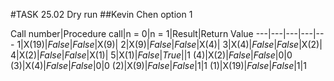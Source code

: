 #TASK 25.02 Dry run
##Kevin Chen option 1

Call number|Procedure call|n = 0|n = 1|Result|Return Value
---|---|---|---|---
1|X(19)|*False*|*False*|X(9)|
2|X(9)|*False*|*False*|X(4)|
3|X(4)|*False*|*False*|X(2)|
4|X(2)|*False*|*False*|X(1)|
5|X(1)|*False*|*True*||1
(4)|X(2)|*False*|*False*|0|0
(3)|X(4)|*False*|*False*|0|0
(2)|X(9)|*False*|*False*|1|1
(1)|X(19)|*False*|*False*|1|1